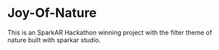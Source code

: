 # Joy-Of-Nature
This is an SparkAR Hackathon winning project with the filter theme of nature built with sparkar studio.
